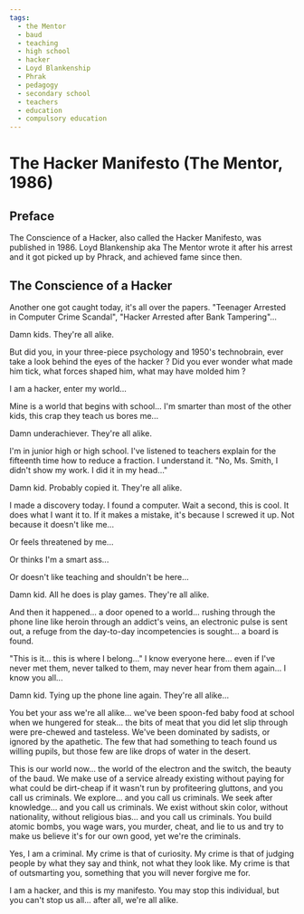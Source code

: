 ```yaml
---
tags:
  - the Mentor
  - baud
  - teaching
  - high school
  - hacker
  - Loyd Blankenship
  - Phrak
  - pedagogy
  - secondary school
  - teachers
  - education
  - compulsory education
---
```



The Hacker Manifesto (The Mentor, 1986)
=======================================

Preface
-------

The Conscience of a Hacker, also called the Hacker Manifesto, was
published in 1986. Loyd Blankenship aka The Mentor wrote it after his
arrest and it got picked up by Phrack, and achieved fame since then.

The Conscience of a Hacker
--------------------------

Another one got caught today, it's all over the papers. "Teenager
Arrested in Computer Crime Scandal", "Hacker Arrested after Bank
Tampering"...

Damn kids. They're all alike.

But did you, in your three-piece psychology and 1950's technobrain,
ever take a look behind the eyes of the hacker ? Did you ever wonder
what made him tick, what forces shaped him, what may have molded him ?

I am a hacker, enter my world...

Mine is a world that begins with school... I'm smarter than most of
the other kids, this crap they teach us bores me...

Damn underachiever. They're all alike.

I'm in junior high or high school. I've listened to teachers explain
for the fifteenth time how to reduce a fraction. I understand it. "No,
Ms. Smith, I didn't show my work. I did it in my head..."

Damn kid. Probably copied it. They're all alike.

I made a discovery today. I found a computer. Wait a second, this is
cool. It does what I want it to. If it makes a mistake, it's because I
screwed it up. Not because it doesn't like me...

Or feels threatened by me...

Or thinks I'm a smart ass...

Or doesn't like teaching and shouldn't be here...

Damn kid. All he does is play games. They're all alike.

And then it happened... a door opened to a world... rushing through
the phone line like heroin through an addict's veins, an electronic
pulse is sent out, a refuge from the day-to-day incompetencies is
sought... a board is found.

"This is it... this is where I belong..." I know everyone here...
even if I've never met them, never talked to them, may never hear from
them again... I know you all...

Damn kid. Tying up the phone line again. They're all alike...

You bet your ass we're all alike... we've been spoon-fed baby food at
school when we hungered for steak... the bits of meat that you did let
slip through were pre-chewed and tasteless. We've been dominated by
sadists, or ignored by the apathetic. The few that had something to
teach found us willing pupils, but those few are like drops of water in
the desert.

This is our world now... the world of the electron and the switch, the
beauty of the baud. We make use of a service already existing without
paying for what could be dirt-cheap if it wasn't run by profiteering
gluttons, and you call us criminals. We explore... and you call us
criminals. We seek after knowledge... and you call us criminals. We
exist without skin color, without nationality, without religious
bias... and you call us criminals. You build atomic bombs, you wage
wars, you murder, cheat, and lie to us and try to make us believe it's
for our own good, yet we're the criminals.

Yes, I am a criminal. My crime is that of curiosity. My crime is that of
judging people by what they say and think, not what they look like. My
crime is that of outsmarting you, something that you will never forgive
me for.

I am a hacker, and this is my manifesto. You may stop this individual,
but you can't stop us all... after all, we're all alike.


